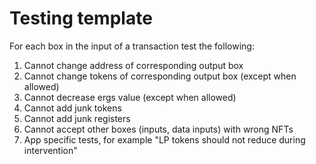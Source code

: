 # Testing template

For each box in the input of a transaction test the following:

1. Cannot change address of corresponding output box
2. Cannot change tokens of corresponding output box (except when allowed)
3. Cannot decrease ergs value (except when allowed)
4. Cannot add junk tokens
5. Cannot add junk registers
6. Cannot accept other boxes (inputs, data inputs) with wrong NFTs
7. App specific tests, for example "LP tokens should not reduce during intervention"
